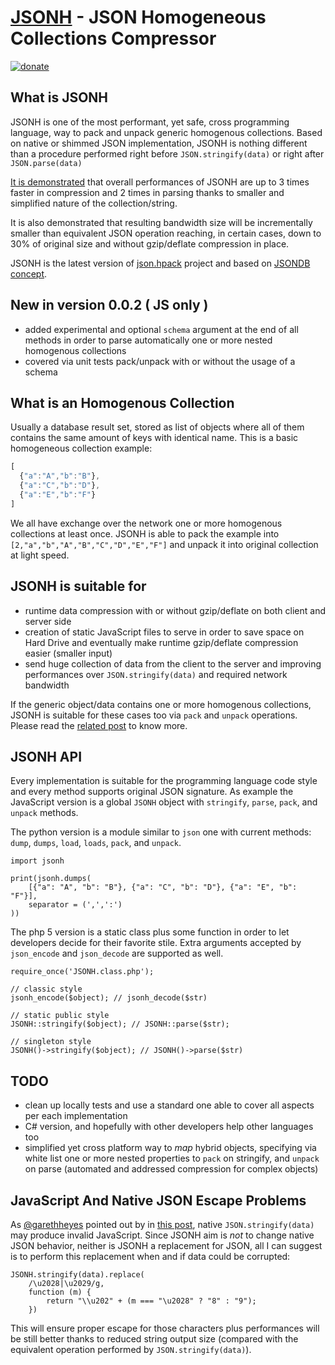[JSONH](http://webreflection.blogspot.com/2011/08/last-version-of-json-hpack.html) - JSON Homogeneous Collections Compressor
============================================================================================================================

[![donate](https://img.shields.io/badge/$-donate-ff69b4.svg?maxAge=2592000&style=flat)](https://github.com/WebReflection/donate)

What is JSONH
-------------

JSONH is one of the most performant, yet safe, cross programming language, way to pack and unpack generic homogenous collections.
Based on native or shimmed JSON implementation, JSONH is nothing different than a procedure performed right before `JSON.stringify(data)` or right after `JSON.parse(data)`

[It is demonstrated](http://jsperf.com/jsonh/2) that overall performances of JSONH are up to 3 times faster in compression and 2 times in parsing thanks to smaller and simplified nature of the collection/string.

It is also demonstrated that resulting bandwidth size will be incrementally smaller than equivalent JSON operation reaching, in certain cases, down to 30% of original size and without gzip/deflate compression in place.

JSONH is the latest version of [json.hpack](https://github.com/WebReflection/json.hpack) project and based on [JSONDB concept](http://michaux.ca/articles/json-db-a-compressed-json-format).

New in version 0.0.2 ( JS only )
--------------------------------
 * added experimental and optional `schema` argument at the end of all methods in order to parse automatically one or more nested homogenous collections
 * covered via unit tests pack/unpack with or without the usage of a schema


What is an Homogenous Collection
--------------------------------

Usually a database result set, stored as list of objects where all of them contains the same amount of keys with identical name.
This is a basic homogeneous collection example: 
```js
[
  {"a":"A","b":"B"},
  {"a":"C","b":"D"},
  {"a":"E","b":"F"}
]
```
We all have exchange over the network one or more homogenous collections at least once.
JSONH is able to pack the example into `[2,"a","b","A","B","C","D","E","F"]` and unpack it into original collection at light speed.


JSONH is suitable for
---------------------

 * runtime data compression with or without gzip/deflate on both client and server side
 * creation of static JavaScript files to serve in order to save space on Hard Drive and eventually make runtime gzip/deflate compression easier (smaller input)
 * send huge collection of data from the client to the server and improving performances over `JSON.stringify(data)` and required network bandwidth

If the generic object/data contains one or more homogenous collections, JSONH is suitable for these cases too via `pack` and `unpack` operations.
Please read the [related post](http://webreflection.blogspot.com/2011/08/jsonh-and-hybrid-js-objects.html) to know more.


JSONH API
---------
Every implementation is suitable for the programming language code style and every method supports original JSON signature.
As example the JavaScript version is a global `JSONH` object with `stringify`, `parse`, `pack`, and `unpack` methods.

The python version is a module similar to `json` one with current methods: `dump`, `dumps`, `load`, `loads`, `pack`, and `unpack`.

    import jsonh
    
    print(jsonh.dumps(
        [{"a": "A", "b": "B"}, {"a": "C", "b": "D"}, {"a": "E", "b": "F"}],
        separator = (',',':')
    ))


The php 5 version is a static class plus some function in order to let developers decide for their favorite stile.
Extra arguments accepted by `json_encode` and `json_decode` are supported as well.

    require_once('JSONH.class.php');
    
    // classic style
    jsonh_encode($object); // jsonh_decode($str)
    
    // static public style
    JSONH::stringify($object); // JSONH::parse($str);
    
    // singleton style
    JSONH()->stringify($object); // JSONH()->parse($str)
    


TODO
----

 * clean up locally tests and use a standard one able to cover all aspects per each implementation
 * C# version, and hopefully with other developers help other languages too
 * simplified yet cross platform way to *map* hybrid objects, specifying via white list one or more nested properties to `pack` on stringify, and `unpack` on parse (automated and addressed compression for complex objects)

JavaScript And Native JSON Escape Problems
------------------------------------------
As [@garethheyes](https://twitter.com/garethheyes) pointed out by in [this post](http://www.thespanner.co.uk/2011/07/25/the-json-specification-is-now-wrong/), native `JSON.stringify(data)` may produce invalid JavaScript.
Since JSONH aim is *not* to change native JSON behavior, neither is JSONH a replacement for JSON, all I can suggest is to perform this replacement when and if data could be corrupted:

    JSONH.stringify(data).replace(
        /\u2028|\u2029/g,
        function (m) {
            return "\\u202" + (m === "\u2028" ? "8" : "9");
        })

This will ensure proper escape for those characters plus performances will be still better thanks to reduced string output size (compared with the equivalent operation performed by `JSON.stringify(data)`).
